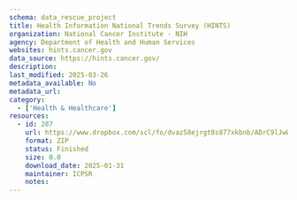 ```yaml
---
schema: data_rescue_project 
title: Health Information National Trends Survey (HINTS)
organization: National Cancer Institute - NIH
agency: Department of Health and Human Services
websites: hints.cancer.gov
data_source: https://hints.cancer.gov/
description: 
last_modified: 2025-03-26
metadata_available: No
metadata_url: 
category:
  - ['Health & Healthcare'] 
resources:
  - id: 287
    url: https://www.dropbox.com/scl/fo/dvaz58ejrgt8s877xkbnb/ADrC9lJwWooqZAC5YwSrJ-4?rlkey=h045e7mkjalclsnf37yrqcgek&dl=0
    format: ZIP
    status: Finished
    size: 0.0
    download_date: 2025-01-31
    maintainer: ICPSR
    notes: 
---
```

